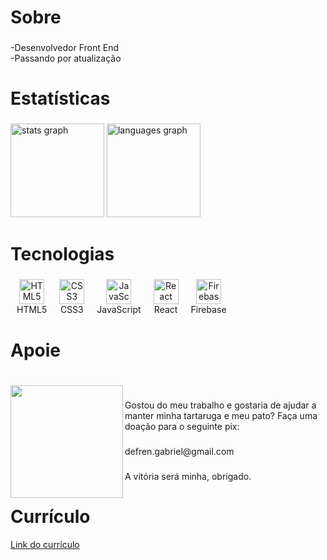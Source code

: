 <h1 align="left">Sobre</h1>

###

<p align="left">-Desenvolvedor Front End<br>-Passando por atualização</p>

###

<h1 align="left">Estatísticas</h1>

###

<div align="left">
  <img src="https://github-readme-stats.vercel.app/api?username=defren-gabriel&hide_title=false&hide_rank=false&show_icons=true&include_all_commits=true&count_private=true&disable_animations=false&theme=gruvbox_light&locale=pt-br&hide_border=false&order=1" height="150" alt="stats graph"  />
  <img src="https://github-readme-stats.vercel.app/api/top-langs?username=defren-gabriel&locale=pt-br&hide_title=false&layout=compact&card_width=320&langs_count=5&theme=gruvbox_light&hide_border=false&order=2" height="150" alt="languages graph"  />
</div>

###

<h1 align="left">Tecnologias</h1>

###

<div align="left" style="display: flex; flex-wrap: wrap; flex-direction: row; justify-content: flex-start; align-items: center;">
  <figure style="display: inline-block; text-align: center; margin: 0 10px;">
    <img src="https://cdn.jsdelivr.net/gh/devicons/devicon/icons/html5/html5-original.svg" height="40" alt="HTML5 logo" />
    <figcaption>HTML5</figcaption>
  </figure>

  <figure style="display: inline-block; text-align: center; margin: 0 10px;">
    <img src="https://cdn.jsdelivr.net/gh/devicons/devicon/icons/css3/css3-original.svg" height="40" alt="CSS3 logo" />
    <figcaption>CSS3</figcaption>
  </figure>

  <figure style="display: inline-block; text-align: center; margin: 0 10px;">
    <img src="https://cdn.jsdelivr.net/gh/devicons/devicon/icons/javascript/javascript-original.svg" height="40" alt="JavaScript logo" />
    <figcaption>JavaScript</figcaption>
  </figure>

  <figure style="display: inline-block; text-align: center; margin: 0 10px;">
    <img src="https://cdn.jsdelivr.net/gh/devicons/devicon/icons/react/react-original.svg" height="40" alt="React logo" />
    <figcaption>React</figcaption>
  </figure>

  <figure style="display: inline-block; text-align: center; margin: 0 10px;">
    <img src="https://brandeps.com/logo-download/F/Firebase-logo-vector-02.svg" height="40" alt="Firebase logo" />
    <figcaption>Firebase</figcaption>
  </figure>
</div>

###

<h1 align="left">Apoie</h1>

###

<br clear="both">

<img align="left" height="180" src="https://defren-gabriel.github.io/bookmarks/logo-pix-256x.png"  />

###

<p align="left">Gostou do meu trabalho e gostaria de ajudar a manter minha tartaruga e meu pato? Faça uma doação para o seguinte pix:</p>

###

<p align="left">defren.gabriel@gmail.com</p>

###

<p align="left">A vitória será minha, obrigado.</p>

###

<h1 align="left">Currículo</h1>

[Link do currículo](https://defren-gabriel.github.io/bookmarks/curriculo-gabriel4mar2025.pdf)
